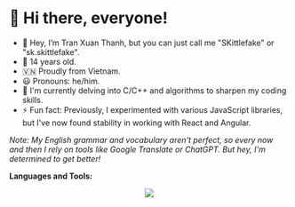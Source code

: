# 👋 Hi there, everyone!
- 👋 Hey, I’m Tran Xuan Thanh, but you can just call me "SKittlefake" or "sk.skittlefake".
- 🎂 14 years old.
- 🇻🇳 Proudly from Vietnam.
- 😃 Pronouns: he/him.
- 🌱 I'm currently delving into C/C++ and algorithms to sharpen my coding skills.
- ⚡ Fun fact: Previously, I experimented with various JavaScript libraries, but I've now found stability in working with React and Angular.

*Note: My English grammar and vocabulary aren't perfect, so every now and then I rely on tools like Google Translate or ChatGPT. But hey, I'm determined to get better!*

**Languages and Tools:**
<p align="center">
  <a href="https://skillicons.dev">
    <img src="https://skillicons.dev/icons?i=html,css,js,ts,c,cpp,python,sass,tailwindcss,nodejs,npm,vite,vercel,react,nextjs,angular,solidjs,git,github,md,vscode,vim,neovim,windows" />
  </a>
</p>
